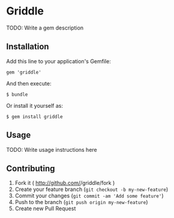 # Griddle

TODO: Write a gem description

## Installation

Add this line to your application's Gemfile:

    gem 'griddle'

And then execute:

    $ bundle

Or install it yourself as:

    $ gem install griddle

## Usage

TODO: Write usage instructions here

## Contributing

1. Fork it ( http://github.com/<my-github-username>/griddle/fork )
2. Create your feature branch (`git checkout -b my-new-feature`)
3. Commit your changes (`git commit -am 'Add some feature'`)
4. Push to the branch (`git push origin my-new-feature`)
5. Create new Pull Request
